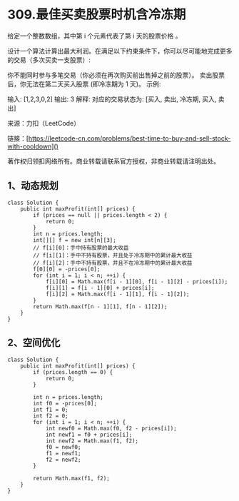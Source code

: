 # 309.最佳买卖股票时机含冷冻期
给定一个整数数组，其中第 i 个元素代表了第 i 天的股票价格 。​

设计一个算法计算出最大利润。在满足以下约束条件下，你可以尽可能地完成更多的交易（多次买卖一支股票）:

你不能同时参与多笔交易（你必须在再次购买前出售掉之前的股票）。
卖出股票后，你无法在第二天买入股票 (即冷冻期为 1 天)。
示例:

输入: [1,2,3,0,2]
输出: 3 
解释: 对应的交易状态为: [买入, 卖出, 冷冻期, 买入, 卖出]

来源：力扣（LeetCode）

链接：[https://leetcode-cn.com/problems/best-time-to-buy-and-sell-stock-with-cooldown]()

著作权归领扣网络所有。商业转载请联系官方授权，非商业转载请注明出处。

## 1、动态规划
```
class Solution {
    public int maxProfit(int[] prices) {
        if (prices == null || prices.length < 2) {
            return 0;
        }
        int n = prices.length;
        int[][] f = new int[n][3];
        // f[i][0]：手中持有股票的最大收益
        // f[i][1]：手中不持有股票，并且处于冷冻期中的累计最大收益
        // f[i][2]：手中不持有股票，并且不在冷冻期中的累计最大收益
        f[0][0] = -prices[0];
        for (int i = 1; i < n; ++i) {
            f[i][0] = Math.max(f[i - 1][0], f[i - 1][2] - prices[i]);
            f[i][1] = f[i - 1][0] + prices[i];
            f[i][2] = Math.max(f[i - 1][1], f[i - 1][2]);
        }
        return Math.max(f[n - 1][1], f[n - 1][2]);
    }
}
```

## 2、空间优化
```
class Solution {
    public int maxProfit(int[] prices) {
        if (prices.length == 0) {
            return 0;
        }

        int n = prices.length;
        int f0 = -prices[0];
        int f1 = 0;
        int f2 = 0;
        for (int i = 1; i < n; ++i) {
            int newf0 = Math.max(f0, f2 - prices[i]);
            int newf1 = f0 + prices[i];
            int newf2 = Math.max(f1, f2);
            f0 = newf0;
            f1 = newf1;
            f2 = newf2;
        }

        return Math.max(f1, f2);
    }
}
```